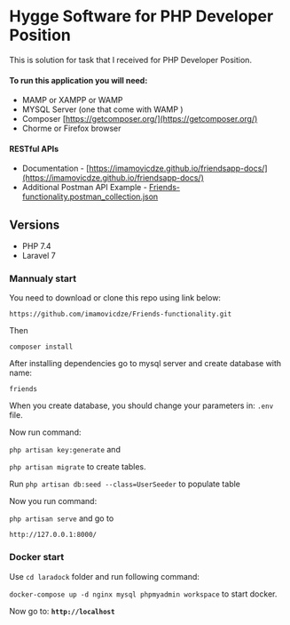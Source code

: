 # Hygge Software for PHP Developer Position 

This is solution for task that I received for PHP Developer Position.

#### To run this application you will need:
- MAMP or XAMPP or WAMP
- MYSQL Server (one that come with WAMP ) 
- Composer [https://getcomposer.org/](https://getcomposer.org/)
- Chorme or Firefox browser

#### RESTful APIs
- Documentation - [https://imamovicdze.github.io/friendsapp-docs/](https://imamovicdze.github.io/friendsapp-docs/)
- Additional Postman API Example - [Friends-functionality.postman_collection.json](https://github.com/imamovicdze/Friends-functionality/blob/master/Friends-functionality.postman_collection.json)

## Versions
* PHP 7.4
* Laravel 7

### Mannualy start

You need to download or clone this repo using link below:

`https://github.com/imamovicdze/Friends-functionality.git`

Then

`composer install`

After installing dependencies go to mysql server and create database with name:

`friends`

When you create database, you should change your parameters in: `.env` file.

Now run command:
 
`php artisan key:generate` and 
 
`php artisan migrate` to create tables.

Run `php artisan db:seed --class=UserSeeder` to populate table 

Now you run command: 

`php artisan serve` and go to 

`http://127.0.0.1:8000/`

### Docker start

Use  `cd laradock` folder and run following command:

`docker-compose up -d nginx mysql phpmyadmin workspace` to start docker.

Now go to: **`http://localhost`**
